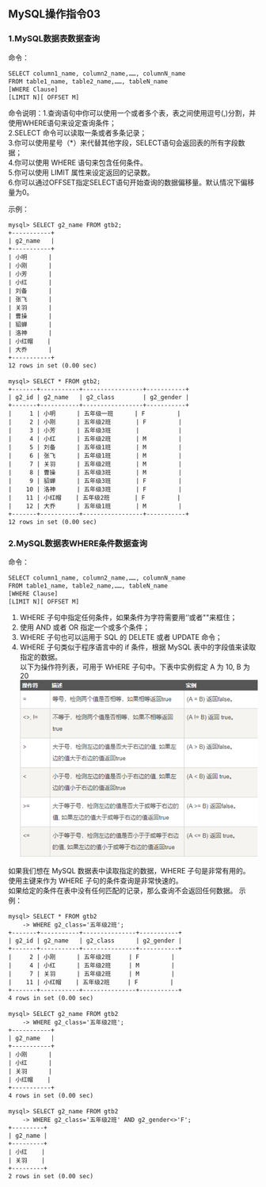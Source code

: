 ## MySQL操作指令03

### 1.MySQL数据表数据查询
命令：
```
SELECT column1_name, column2_name,……, columnN_name 
FROM table1_name, table2_name,……, tableN_name
[WHERE Clause]
[LIMIT N][ OFFSET M]
```
命令说明：1.查询语句中你可以使用一个或者多个表，表之间使用逗号(,)分割，并使用WHERE语句来设定查询条件；  
2.SELECT 命令可以读取一条或者多条记录；  
3.你可以使用星号（*）来代替其他字段，SELECT语句会返回表的所有字段数据；  
4.你可以使用 WHERE 语句来包含任何条件。  
5.你可以使用 LIMIT 属性来设定返回的记录数。  
6.你可以通过OFFSET指定SELECT语句开始查询的数据偏移量。默认情况下偏移量为0。  

示例：
```
mysql> SELECT g2_name FROM gtb2;
+-----------+
| g2_name   |
+-----------+
| 小明      |
| 小刚      |
| 小芳      |
| 小红      |
| 刘备      |
| 张飞      |
| 关羽      |
| 曹操      |
| 貂蝉      |
| 洛神      |
| 小红帽    |
| 大乔      |
+-----------+
12 rows in set (0.00 sec)

mysql> SELECT * FROM gtb2;
+-------+-----------+-----------------+-----------+
| g2_id | g2_name   | g2_class        | g2_gender |
+-------+-----------+-----------------+-----------+
|     1 | 小明      | 五年级一班      | F         |
|     2 | 小刚      | 五年级2班       | F         |
|     3 | 小芳      | 五年级3班       |           |
|     4 | 小红      | 五年级2班       | M         |
|     5 | 刘备      | 五年级1班       | M         |
|     6 | 张飞      | 五年级1班       | M         |
|     7 | 关羽      | 五年级2班       | M         |
|     8 | 曹操      | 五年级3班       | M         |
|     9 | 貂蝉      | 五年级3班       | F         |
|    10 | 洛神      | 五年级3班       | F         |
|    11 | 小红帽    | 五年级2班       | F         |
|    12 | 大乔      | 五年级1班       | M         |
+-------+-----------+-----------------+-----------+
12 rows in set (0.00 sec)
```

### 2.MySQL数据表WHERE条件数据查询
命令：
```
SELECT column1_name, column2_name,……, columnN_name 
FROM table1_name, table2_name,……, tableN_name
[WHERE Clause]
[LIMIT N][ OFFSET M]
```
1. WHERE 子句中指定任何条件，如果条件为字符需要用‘’或者""来框住；  
2. 使用 AND 或者 OR 指定一个或多个条件；  
3. WHERE 子句也可以运用于 SQL 的 DELETE 或者 UPDATE 命令；  
4. WHERE 子句类似于程序语言中的 if 条件，根据 MySQL 表中的字段值来读取指定的数据。  
以下为操作符列表，可用于 WHERE 子句中。下表中实例假定 A 为 10, B 为 20  
![image](https://github.com/Leogaga19/Mysql-Study-Daily-Record/blob/master/Photos/WHERE%E9%80%BB%E8%BE%91%E6%93%8D%E4%BD%9C%E7%AC%A6.PNG)

如果我们想在 MySQL 数据表中读取指定的数据，WHERE 子句是非常有用的。  
使用主键来作为 WHERE 子句的条件查询是非常快速的。  
如果给定的条件在表中没有任何匹配的记录，那么查询不会返回任何数据。
示例：
```
mysql> SELECT * FROM gtb2
    -> WHERE g2_class='五年级2班';
+-------+-----------+---------------+-----------+
| g2_id | g2_name   | g2_class      | g2_gender |
+-------+-----------+---------------+-----------+
|     2 | 小刚      | 五年级2班     | F         |
|     4 | 小红      | 五年级2班     | M         |
|     7 | 关羽      | 五年级2班     | M         |
|    11 | 小红帽    | 五年级2班     | F         |
+-------+-----------+---------------+-----------+
4 rows in set (0.00 sec)

mysql> SELECT g2_name FROM gtb2
    -> WHERE g2_class='五年级2班';
+-----------+
| g2_name   |
+-----------+
| 小刚      |
| 小红      |
| 关羽      |
| 小红帽    |
+-----------+
4 rows in set (0.00 sec)

mysql> SELECT g2_name FROM gtb2
    -> WHERE g2_class='五年级2班' AND g2_gender<>'F';
+---------+
| g2_name |
+---------+
| 小红    |
| 关羽    |
+---------+
2 rows in set (0.00 sec)
```
